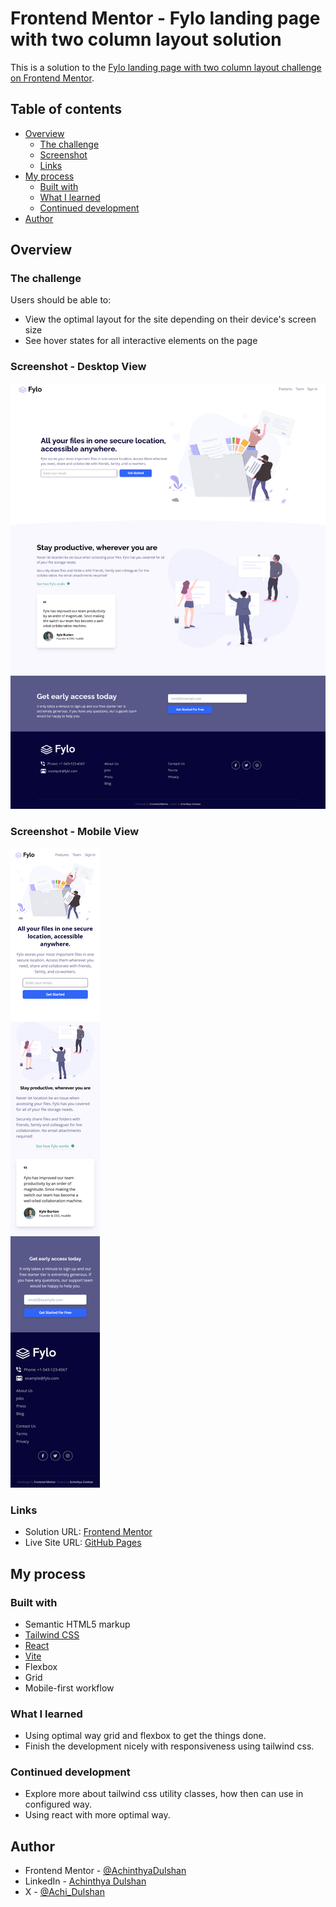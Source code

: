 # Frontend Mentor - Fylo landing page with two column layout solution

This is a solution to the [Fylo landing page with two column layout challenge on Frontend Mentor](https://www.frontendmentor.io/challenges/fylo-landing-page-with-two-column-layout-5ca5ef041e82137ec91a50f5).

## Table of contents

- [Overview](#overview)
  - [The challenge](#the-challenge)
  - [Screenshot](#screenshot)
  - [Links](#links)
- [My process](#my-process)
  - [Built with](#built-with)
  - [What I learned](#what-i-learned)
  - [Continued development](#continued-development)
- [Author](#author)


## Overview

### The challenge

Users should be able to:

- View the optimal layout for the site depending on their device's screen size
- See hover states for all interactive elements on the page

### Screenshot - Desktop View

![](./src/assets/images/design/Screenshot%20Frontend%20Mentor%20Fylo%20landing%20page%20with%20two%20column%20layout-desktop.png)

### Screenshot - Mobile View

![](./src/assets/images/design/Screenshot%20Frontend%20Mentor%20Fylo%20landing%20page%20with%20two%20column%20layout-mobile.png)

### Links

- Solution URL: [Frontend Mentor](https://www.frontendmentor.io/solutions/responsive-fylo-landing-page-j5sCw_TpA-)
- Live Site URL: [GitHub Pages](https://achinthyadulshan.github.io/fylo-landing-page/)

## My process

### Built with

- Semantic HTML5 markup
- [Tailwind CSS](https://tailwindcss.com/)
- [React](https://reactjs.org/)
- [Vite](https://vitejs.dev/)
- Flexbox
- Grid
- Mobile-first workflow

### What I learned

- Using optimal way grid and flexbox to get the things done.
- Finish the development nicely with responsiveness using tailwind css.

### Continued development

- Explore more about tailwind css utility classes, how then can use in configured way.
- Using react with more optimal way.

## Author

<!-- - Website - [Add your name here](https://www.your-site.com) -->
- Frontend Mentor - [@AchinthyaDulshan](https://www.frontendmentor.io/profile/AchinthyaDulshan)
- LinkedIn - [Achinthya Dulshan](https://www.linkedin.com/in/achinthya-dulshan-6a0616221/)
- X - [@Achi_Dulshan](https://x.com/Achi_Dulshan)


